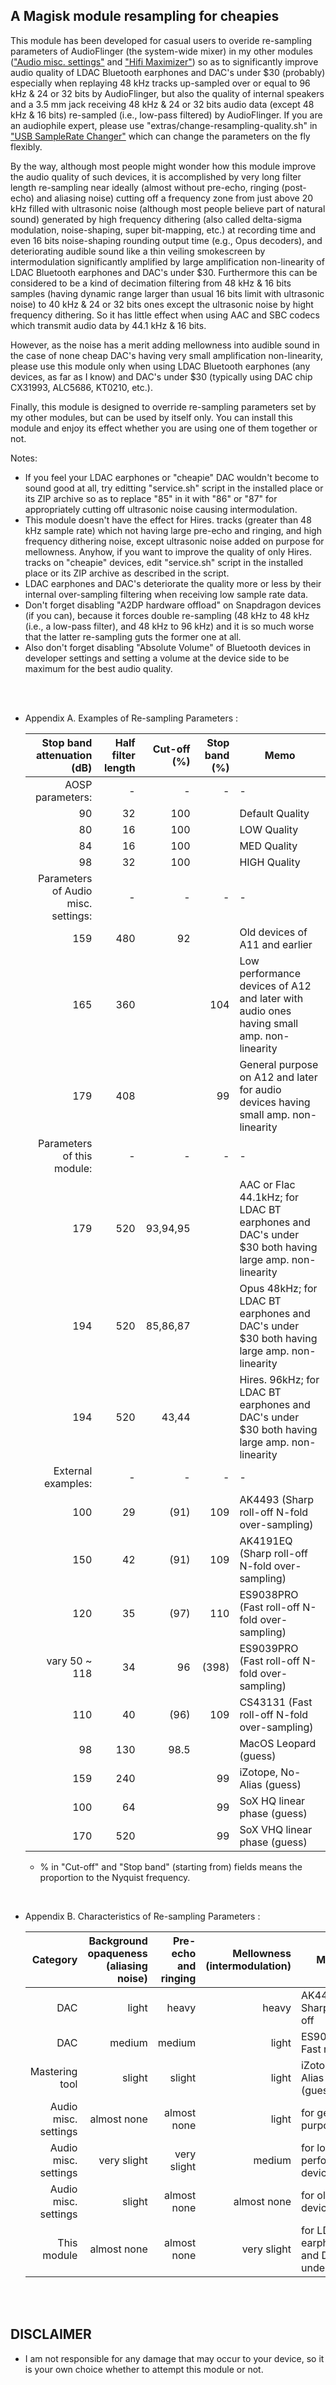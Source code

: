 ## A Magisk module resampling for cheapies

This module has been developed for casual users to overide re-sampling parameters of AudioFlinger (the system-wide mixer) in my other modules (["Audio misc. settings"](https://github.com/Magisk-Modules-Alt-Repo/audio-misc-settings) and ["Hifi Maximizer"](https://github.com/yzyhk904/hifi-maximizer-mod)) so as to significantly improve audio quality of LDAC Bluetooth earphones and DAC's under $30 (probably) especially when replaying 48 kHz tracks up-sampled over or equal to 96 kHz & 24 or 32 bits by AudioFlinger, but also the quality of internal speakers and a 3.5 mm jack receiving 48 kHz & 24 or 32 bits audio data (except 48 kHz & 16 bits) re-sampled (i.e., low-pass filtered) by AudioFlinger. If you are an audiophile expert, please use "extras/change-resampling-quality.sh" in ["USB SampleRate Changer"](https://github.com/yzyhk904/USB_SampleRate_Changer) which can change the parameters on the fly flexibly.

By the way, although most people might wonder how this module improve the audio quality of such devices, it is accomplished by very long filter length re-sampling near ideally (almost without pre-echo, ringing (post-echo) and aliasing noise) cutting off a frequency zone from just above 20 kHz filled with ultrasonic noise (although most people believe part of natural sound) generated by high frequency dithering (also called delta-sigma modulation, noise-shaping, super bit-mapping, etc.) at recording time and even 16 bits noise-shaping rounding output time (e.g., Opus decoders), and deteriorating audible sound like a thin veiling smokescreen by intermodulation significantly amplified by large amplification non-linearity of LDAC Bluetooth earphones and DAC's under $30. Furthermore this can be considered to be a kind of decimation filtering from 48 kHz & 16 bits samples (having dynamic range larger than usual 16 bits limit with ultrasonic noise) to 40 kHz & 24 or 32 bits ones except the ultrasonic noise by hight frequency dithering. So it has little effect when using AAC and SBC codecs which transmit audio data by 44.1 kHz & 16 bits. 

However, as the noise has a merit adding mellowness into audible sound in the case of none cheap DAC's having very small amplification non-linearity, please use this module only when using LDAC Bluetooth earphones (any devices, as far as I know) and DAC's under $30 (typically using DAC chip CX31993, ALC5686, KT0210, etc.).

Finally, this module is designed to override re-sampling parameters set by my other modules, but can be used by itself only. You can install this module and enjoy its effect whether you are using one of them together or not.


Notes:
* If you feel your LDAC earphones or "cheapie" DAC wouldn't become to sound good at all, try editting "service.sh" script in the installed place or its ZIP archive so as to replace "85" in it with "86" or "87" for appropriately cutting off ultrasonic noise causing intermodulation.
* This module doesn't have the effect for Hires. tracks (greater than 48 kHz sample rate) which not having large pre-echo and ringing, and high frequency dithering noise, except ultrasonic noise added on purpose for mellowness. Anyhow, if you want to improve the quality of only Hires. tracks on "cheapie" devices, edit "service.sh" script in the installed place or its ZIP archive as described in the script.
* LDAC earphones and DAC's deteriorate the quality more or less by their internal over-sampling filtering when receiving low sample rate data.
* Don't forget disabling "A2DP hardware offload" on Snapdragon devices (if you can), because it forces double re-sampling (48 kHz to 48 kHz (i.e., a low-pass filter), and 48 kHz to 96 kHz) and it is so much worse that the latter re-sampling guts the former one at all.
* Also don't forget disabling "Absolute Volume" of Bluetooth devices in developer settings and setting a volume at the device side to be maximum for the best audio quality.

<br/>
<br/>

- Appendix A. Examples of Re-sampling Parameters :
    
    
    | Stop band attenuation (dB) | Half filter length | Cut-off (%) | Stop band (%) | Memo |
    | ---: | ---: | ---: | ---: | ---- |
    | AOSP parameters: | - | - | - | - |
    | 90 | 32 | 100 | | Default Quality|
    | 80 | 16 | 100 | | LOW Quality |
    | 84 | 16 | 100 | | MED Quality |
    | 98 | 32 | 100 | | HIGH Quality |
    | Parameters of Audio misc. settings: | - | - | - | - |
    | 159 | 480 | 92 | | Old devices of A11 and earlier |
    | 165 | 360 | | 104 | Low performance devices of A12 and later with audio ones having small amp. non-linearity |
    | 179 | 408 | | 99 | General purpose on A12 and later for audio devices having small amp. non-linearity |
    | Parameters of this module: | - | - | - | - |
    | 179 | 520 | 93,94,95 | | AAC or Flac 44.1kHz; for LDAC BT earphones and DAC's under $30 both having large amp. non-linearity |
    | 194 | 520 | 85,86,87 | | Opus 48kHz; for LDAC BT earphones and DAC's under $30 both having large amp. non-linearity |
    | 194 | 520 | 43,44 | | Hires. 96kHz; for LDAC BT earphones and DAC's under $30 both having large amp. non-linearity |
    | External examples: | - | - | - | - |
    | 100 | 29 | (91) | 109 | AK4493 (Sharp roll-off N-fold over-sampling) |
    | 150 | 42 | (91) | 109 | AK4191EQ (Sharp roll-off N-fold over-sampling) |
    | 120 | 35 | (97) | 110 | ES9038PRO (Fast roll-off N-fold over-sampling) |
    | vary 50 ~ 118 | 34 | 96 | (398) | ES9039PRO (Fast roll-off N-fold over-sampling) |
    | 110 | 40 | (96) | 109 | CS43131 (Fast roll-off N-fold over-sampling) |
    | 98 | 130 | 98.5 | | MacOS Leopard (guess) |
    | 159 | 240 | | 99 | iZotope, No-Alias (guess) |
    | 100 | 64 | | 99 | SoX HQ linear phase (guess) |
    | 170 | 520 | | 99 | SoX VHQ linear phase (guess) |

    * % in "Cut-off" and "Stop band" (starting from) fields means the proportion to the Nyquist frequency.
<br/>

- Appendix B. Characteristics of Re-sampling Parameters :
    
    
    | Category | Background opaqueness (aliasing noise) | Pre-echo and ringing | Mellowness (intermodulation) | Memo |
    | ---: | ---: | ---: | ---: | ---- |
    | DAC | light | heavy | heavy | AK4491EQ Sharp roll-off |
    | DAC | medium | medium | light | ES9039PRO Fast roll-off |
    | Mastering tool | slight | slight | light | iZotope, No Alias (guess) |
    | Audio misc. settings | almost none | almost none | light | for general purpose |
    | Audio misc. settings | very slight | very slight | medium | for low performance devices |
    | Audio misc. settings | slight | almost none | almost none | for old devices |
    | This module | almost none | almost none | very slight | for LDAC BT earphones and DAC's under $30 |

<br/>
<br/>

## DISCLAIMER

* I am not responsible for any damage that may occur to your device, so it is your own choice whether to attempt this module or not.

##
